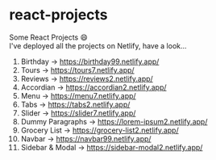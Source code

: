 # react-projects
Some React Projects 😄 \
I've deployed all the projects on Netlify, have a look...
1. Birthday -> https://birthday99.netlify.app/
2. Tours -> https://tours7.netlify.app/
3. Reviews -> https://reviews2.netlify.app/
4. Accordian -> https://accordian2.netlify.app/
5. Menu -> https://menu7.netlify.app/
6. Tabs -> https://tabs2.netlify.app/
7. Slider -> https://slider7.netlify.app/
8. Dummy Paragraphs -> https://lorem-ipsum2.netlify.app/
9. Grocery List -> https://grocery-list2.netlify.app/
10. Navbar -> https://navbar99.netlify.app/
11. Sidebar & Modal -> https://sidebar-modal2.netlify.app/
